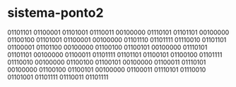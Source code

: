 # sistema-ponto2
01101101 01100001 01101001 01110011 00100000 01110101 01101101 00100000 01100100 01101001 01100001 00100000 01101110 01101111 01110010 01101101 01100001 01101100 00100000 01100100 01100101 00100000 01110101 01101101 00100000 01100011 01101111 01101101 01100101 01100100 01101111 01110010 00100000 01100100 01100101 00100000 01100011 01110101 00100000 01100100 01100101 00100000 01100011 01110101 01110010 01101001 01101111 01110011 01101111 
